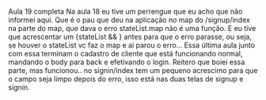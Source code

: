 Aula 19 completa
Na aula 18 eu tive um perrengue que eu acho que não informei aqui. Que é o pau que deu na aplicação no map do /signup/index na parte do map, que dava o erro stateList.map não é uma função. E eu tive que acrescentar um {stateList &&  } antes para que o erro parasse, ou seja, se houver o stateList vc faz o map e ai parou o erro...
Essa última aula junto com essa terminam o cadastro de cliente que está funcionando normal, mandando o body para back e efetivando o login. Reitero que boiei essa parte, mas funcionou.. no signin/index tem um pequeno acrescimo para que o campo seja limpo depois do erro, isso está nas duas telas de signup e signin.